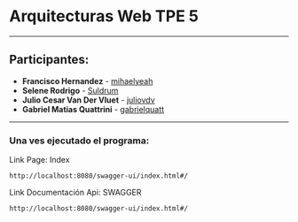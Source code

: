 # Arquitecturas Web TPE 5

----------------------------------------------------------------------
## Participantes: 
* **Francisco Hernandez** - [mihaelyeah](https://github.com/mihaelkyeah)
* **Selene Rodrigo** - [Suldrum](https://github.com/Suldrum)
* **Julio Cesar Van Der Vluet** - [juliovdv](https://github.com/juliovdv)
* **Gabriel Matias Quattrini** - [gabrielquatt](https://github.com/gabrielquatt)
----------------------------------------------------------------------

### Una ves ejecutado el programa:

Link Page: Index
```
http://localhost:8080/swagger-ui/index.html#/
```
Link Documentación Api: SWAGGER
```
http://localhost:8080/swagger-ui/index.html#/
```


